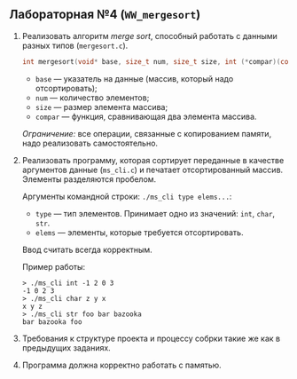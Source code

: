 ## Лабораторная №4 (`WW_mergesort`)

1. Реализовать алгоритм *merge sort*, способный работать с данными разных типов (`mergesort.c`).
    ```c
    int mergesort(void* base, size_t num, size_t size, int (*compar)(const void*,const void*));
    ```
    * `base` — указатель на данные (массив, который надо отсортировать);
    * `num` — количество элементов;
    * `size` — размер элемента массива;
    * `compar` — функция, сравнивающая два элемента массива.

    *Ограничение:* все операции, связанные с копированием памяти, надо реализовать самостоятельно.

2. Реализовать программу, которая сортирует переданные в качестве аргументов данные (`ms_cli.c`) и печатает отсортированный массив. Элементы разделяются пробелом.

    Аргументы командной строки: `./ms_cli type elems...`:
    * `type` — тип элементов. Принимает одно из значений: `int`, `char`, `str`.
    * `elems` — элементы, которые требуется отсортировать.

    Ввод считать всегда корректным.

    Пример работы:
    ```
    > ./ms_cli int -1 2 0 3
    -1 0 2 3
    > ./ms_cli char z y x
    x y z
    > ./ms_cli str foo bar bazooka
    bar bazooka foo
    ```

3. Требования к структуре проекта и процессу собрки такие же как в предыдущих заданиях.

4. Программа должна корректно работать с памятью.
